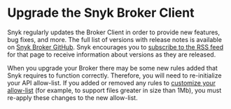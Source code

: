 # Upgrade the Snyk Broker Client

Snyk regularly updates the Broker Client in order to provide new features, bug fixes, and more. The full list of versions with release notes is available on [Snyk Broker GitHub](https://github.com/snyk/broker/releases). Snyk encourages you to [subscribe to the RSS feed](https://github.com/snyk/broker/releases.atom) for that page to receive information about versions as they are released.

When you upgrade your Broker there may be some new rules added that Snyk requires to function correctly. Therefore, you will need to re-initialize your API allow-list. If you added or removed any rules to [customize your allow-list](https://docs.snyk.io/snyk-admin/snyk-broker/how-to-install-and-configure-your-snyk-broker-client/advanced-configuration-for-snyk-broker-docker-installation#custom-approved-listing-filter) (for example, to support files greater in size than 1Mb), you must re-apply these changes to the new allow-list.
